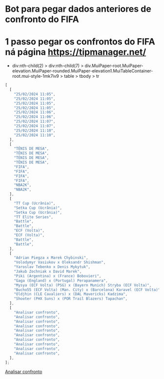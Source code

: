 # Bot para pegar dados anteriores de confronto do FIFA

# 1 passo pegar os confrontos do FIFA ná página https://tipmanager.net/

- div:nth-child(2) > div:nth-child(7) > div.MuiPaper-root.MuiPaper-elevation.MuiPaper-rounded.MuiPaper-elevation1.MuiTableContainer-root.mui-style-1mk7iv9 > table > tbody > tr

```js
[
  [
    "25/02/2024 11:05",
    "25/02/2024 11:05",
    "25/02/2024 11:05",
    "25/02/2024 11:05",
    "25/02/2024 11:06",
    "25/02/2024 11:06",
    "25/02/2024 11:07",
    "25/02/2024 11:07",
    "25/02/2024 11:10",
    "25/02/2024 11:10",
  ],
  [
    "TÊNIS DE MESA",
    "TÊNIS DE MESA",
    "TÊNIS DE MESA",
    "TÊNIS DE MESA",
    "FIFA",
    "FIFA",
    "FIFA",
    "FIFA",
    "NBA2K",
    "NBA2K",
  ],
  [
    "TT Cup (Ucrânia)",
    "Setka Cup (Ucrânia)",
    "Setka Cup (Ucrânia)",
    "TT Elite Series",
    "Battle",
    "Battle",
    "ECF (Volta)",
    "ECF (Volta)",
    "Battle",
    "Battle",
  ],
  [
    "Adrian Piegza x Marek Chybinski",
    "Volodymyr Vasiukov x Oleksandr Shishman",
    "Yaroslav Tebenko x Denis Mykytuk",
    "Jakub Zochniak x David Marek",
    "Piki (Argentina) x (France) Bobovieri",
    "Gaga (England) x (Portugal) Perapanamera",
    "Mysya (ECF Volta) (PSG) x (Bayern Munich) Stryba (ECF Volta)",
    "Bucho55 (ECF Volta) (Man. City) x (Barcelona) Karavel (ECF Volta)",
    "Oldjhin (CLE Cavaliers) x (DAL Mavericks) Kadzima",
    "Shooter (PHX Suns) x (POR Trail Blazers) Tapachan",
  ],
  [
    "Analisar confronto",
    "Analisar confronto",
    "Analisar confronto",
    "Analisar confronto",
    "Analisar confronto",
    "Analisar confronto",
    "Analisar confronto",
    "Analisar confronto",
    "Analisar confronto",
    "Analisar confronto",
  ],
];
```


<a class="MuiTypography-root MuiTypography-subtitle2 MuiTypography-alignCenter mui-style-i20e3z" href="/results/fifa/gt-league/174e22510-ValxChemist">Analisar confronto</a>